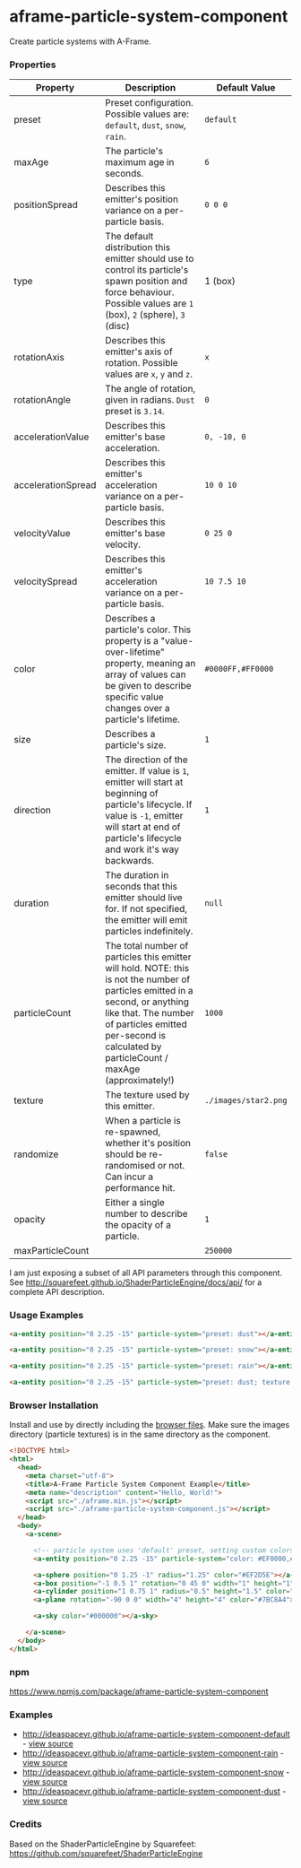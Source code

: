 # aframe-particle-system-component

Create particle systems with A-Frame.

### Properties

| Property | Description                                                                               | Default Value |
| --------- | -----------                                                                               | ------------- |
| preset | Preset configuration. Possible values are: `default`, `dust`, `snow`, `rain`.                | `default`        |
| maxAge | The particle's maximum age in seconds.                                                       | `6`        |
| positionSpread | Describes this emitter's position variance on a per-particle basis.                  | `0 0 0`        |
| type   | The default distribution this emitter should use to control its particle's spawn position and force behaviour. Possible values are `1` (box), `2` (sphere), `3` (disc) | 1 (box)       |
| rotationAxis | Describes this emitter's axis of rotation. Possible values are `x`, `y` and `z`.       | `x`        |
| rotationAngle | The angle of rotation, given in radians. `Dust` preset is `3.14`.                     | `0`        |
| accelerationValue | Describes this emitter's base acceleration.                                       | `0, -10, 0`  |
| accelerationSpread | Describes this emitter's acceleration variance on a per-particle basis.          | `10 0 10`  |
| velocityValue | Describes this emitter's base velocity.                                               | `0 25 0`   |
| velocitySpread | Describes this emitter's acceleration variance on a per-particle basis.              | `10 7.5 10` |
| color | Describes a particle's color. This property is a "value-over-lifetime" property, meaning an array of values can be given to describe specific value changes over a particle's lifetime.                                                     | `#0000FF,#FF0000` |
| size | Describes a particle's size.                                                      | `1`    |
| direction | The direction of the emitter. If value is `1`, emitter will start at beginning of particle's lifecycle. If value is `-1`, emitter will start at end of particle's lifecycle and work it's way backwards.                                                     | `1`        |
| duration | The duration in seconds that this emitter should live for. If not specified, the emitter will emit particles indefinitely.   | `null`         |
| particleCount | The total number of particles this emitter will hold. NOTE: this is not the number of particles emitted in a second, or anything like that. The number of particles emitted per-second is calculated by particleCount / maxAge (approximately!)                  | `1000`        |
| texture | The texture used by this emitter.                                              | `./images/star2.png`        |
| randomize | When a particle is re-spawned, whether it's position should be re-randomised or not. Can incur a performance hit. | `false`         |
| opacity | Either a single number to describe the opacity of a particle. | `1` |
| maxParticleCount   |                                                      | `250000`        |

I am just exposing a subset of all API parameters through this component. See http://squarefeet.github.io/ShaderParticleEngine/docs/api/ for a complete API description.

### Usage Examples

```html
<a-entity position="0 2.25 -15" particle-system="preset: dust"></a-entity>
```
```html
<a-entity position="0 2.25 -15" particle-system="preset: snow"></a-entity>
```
```html
<a-entity position="0 2.25 -15" particle-system="preset: rain"></a-entity>
```

```html
<a-entity position="0 2.25 -15" particle-system="preset: dust; texture: ./images/star2.png; color: #0000FF,#00FF00,#FF0000"></a-entity>
```


### Browser Installation

Install and use by directly including the [browser files](dist). Make sure the images directory (particle textures) is in the same
directory as the component.

```html
<!DOCTYPE html>
<html>
  <head>
    <meta charset="utf-8">
    <title>A-Frame Particle System Component Example</title>
    <meta name="description" content="Hello, World!">
    <script src="./aframe.min.js"></script>
    <script src="./aframe-particle-system-component.js"></script>
  </head>
  <body>
    <a-scene>

      <!-- particle system uses 'default' preset, setting custom colors //-->
      <a-entity position="0 2.25 -15" particle-system="color: #EF0000,#44CC00"></a-entity>

      <a-sphere position="0 1.25 -1" radius="1.25" color="#EF2D5E"></a-sphere>
      <a-box position="-1 0.5 1" rotation="0 45 0" width="1" height="1" depth="1"  color="#4CC3D9"></a-box>
      <a-cylinder position="1 0.75 1" radius="0.5" height="1.5" color="#FFC65D"></a-cylinder>
      <a-plane rotation="-90 0 0" width="4" height="4" color="#7BC8A4"></a-plane>

      <a-sky color="#000000"></a-sky>

    </a-scene>
  </body>
</html>
```

### npm

https://www.npmjs.com/package/aframe-particle-system-component

### Examples

- http://ideaspacevr.github.io/aframe-particle-system-component-default - [view source](https://github.com/IdeaSpaceVR/aframe-particle-system-component/blob/master/examples/aframe-particle-system-component-default/index.html)
- http://ideaspacevr.github.io/aframe-particle-system-component-rain - [view source](https://github.com/IdeaSpaceVR/aframe-particle-system-component/blob/master/examples/aframe-particle-system-component-rain/index.html)
- http://ideaspacevr.github.io/aframe-particle-system-component-snow - [view source](https://github.com/IdeaSpaceVR/aframe-particle-system-component/blob/master/examples/aframe-particle-system-component-snow/index.html)
- http://ideaspacevr.github.io/aframe-particle-system-component-dust - [view source](https://github.com/IdeaSpaceVR/aframe-particle-system-component/blob/master/examples/aframe-particle-system-component-dust/index.html)

### Credits

Based on the ShaderParticleEngine by Squarefeet: https://github.com/squarefeet/ShaderParticleEngine


